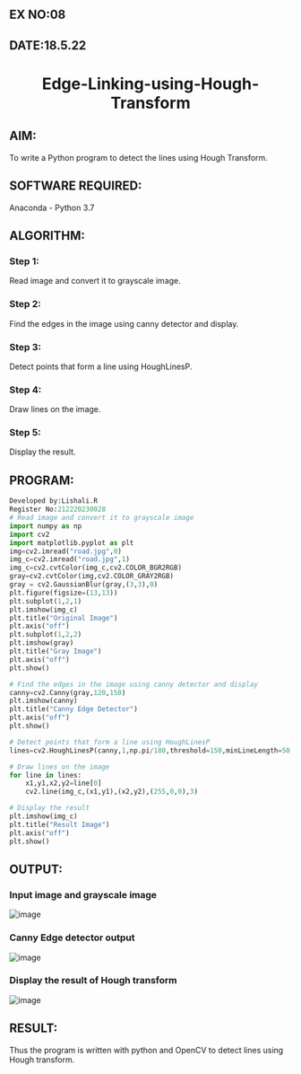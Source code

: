 ## EX NO:08
## DATE:18.5.22
# <p align="center">Edge-Linking-using-Hough-Transform
## AIM:
To write a Python program to detect the lines using Hough Transform.

## SOFTWARE REQUIRED:
Anaconda - Python 3.7

## ALGORITHM:
### Step 1:
Read image and convert it to grayscale image.

### Step 2:
Find the edges in the image using canny detector and display.

### Step 3:
Detect points that form a line using HoughLinesP.

### Step 4:
Draw lines on the image.

### Step 5:
Display the result.

## PROGRAM:
```Python
Developed by:Lishali.R
Register No:212220230028
# Read image and convert it to grayscale image
import numpy as np
import cv2
import matplotlib.pyplot as plt
img=cv2.imread("road.jpg",0)
img_c=cv2.imread("road.jpg",1)
img_c=cv2.cvtColor(img_c,cv2.COLOR_BGR2RGB)
gray=cv2.cvtColor(img,cv2.COLOR_GRAY2RGB)
gray = cv2.GaussianBlur(gray,(3,3),0)
plt.figure(figsize=(13,13))
plt.subplot(1,2,1)
plt.imshow(img_c)
plt.title("Original Image")
plt.axis("off")
plt.subplot(1,2,2)
plt.imshow(gray)
plt.title("Gray Image")
plt.axis("off")
plt.show()

# Find the edges in the image using canny detector and display
canny=cv2.Canny(gray,120,150)
plt.imshow(canny)
plt.title("Canny Edge Detector")
plt.axis("off")
plt.show()

# Detect points that form a line using HoughLinesP
lines=cv2.HoughLinesP(canny,1,np.pi/180,threshold=150,minLineLength=50,maxLineGap=250)

# Draw lines on the image
for line in lines:
    x1,y1,x2,y2=line[0]
    cv2.line(img_c,(x1,y1),(x2,y2),(255,0,0),3)

# Display the result
plt.imshow(img_c)
plt.title("Result Image")
plt.axis("off")
plt.show()

```

## OUTPUT:

### Input image and grayscale image

![image](https://user-images.githubusercontent.com/75235813/169636478-8f447718-ae00-4555-b9d8-87375512b2ac.png)


### Canny Edge detector output

![image](https://user-images.githubusercontent.com/75235813/169636499-291c5feb-1855-4b92-9a37-3c24ddc28103.png)


### Display the result of Hough transform

![image](https://user-images.githubusercontent.com/75235813/169636535-828e9312-4ff6-4c7b-8e44-c0bd2b3eec1b.png)


## RESULT:
Thus the program is written with python and OpenCV to detect lines using Hough transform. 
